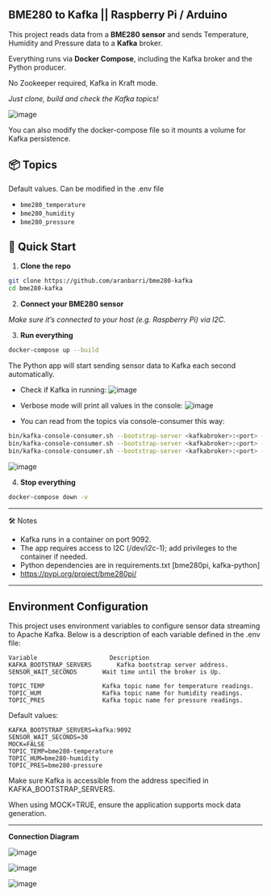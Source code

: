 ## BME280 to Kafka || Raspberry Pi / Arduino ##

This project reads data from a **BME280 sensor** and sends Temperature, Humidity and Pressure data to a **Kafka** broker. 

Everything runs via **Docker Compose**, including the Kafka broker and the Python producer.

No Zookeeper required, Kafka in Kraft mode.

*Just clone, build and check the Kafka topics!*

![image](https://github.com/user-attachments/assets/6673e73c-f573-46cb-92ba-cb101d6dbfd6)

You can also modify the docker-compose file so it mounts a volume for Kafka persistence.

## 📦 Topics

Default values. Can be modified in the .env file

- `bme280_temperature`
- `bme280_humidity`
- `bme280_pressure`

## 🚀 Quick Start

1. **Clone the repo**

```bash
git clone https://github.com/aranbarri/bme280-kafka
cd bme280-kafka
```

2. **Connect your BME280 sensor**
   
 *Make sure it’s connected to your host (e.g. Raspberry Pi) via I2C.*


3. **Run everything**
```bash
docker-compose up --build
```

The Python app will start sending sensor data to Kafka each second automatically.
 -  Check if Kafka in running:
    ![image](https://github.com/user-attachments/assets/1522efcb-1820-440e-a4f5-110147d8c374)
 -  Verbose mode will print all values in the console:
    ![image](https://github.com/user-attachments/assets/5cdcd7bd-1cd9-4a60-b210-8039055d2227)

 -  You can read from the topics via console-consumer this way:
```bash
bin/kafka-console-consumer.sh --bootstrap-server <kafkabroker>:<port> --topic bme280_humidity
bin/kafka-console-consumer.sh --bootstrap-server <kafkabroker>:<port> --topic bme280_temperature
bin/kafka-console-consumer.sh --bootstrap-server <kafkabroker>:<port> --topic bme280_pressure
````
   ![image](https://github.com/user-attachments/assets/196b6afe-516f-46e3-8211-206590305b0c)

4. **Stop everything**
```bash
docker-compose down -v
```

-------------

🛠️ Notes

- Kafka runs in a container on port 9092.
- The app requires access to I2C (/dev/i2c-1); add privileges to the container if needed.
- Python dependencies are in requirements.txt [bme280pi, kafka-python]
- https://pypi.org/project/bme280pi/

-----------------
## Environment Configuration
This project uses environment variables to configure sensor data streaming to Apache Kafka. Below is a description of each variable defined in the .env file:

````.env
Variable	                Description
KAFKA_BOOTSTRAP_SERVERS	      Kafka bootstrap server address.
SENSOR_WAIT_SECONDS	      Wait time until the broker is Up.

TOPIC_TEMP	              Kafka topic name for temperature readings.
TOPIC_HUM	              Kafka topic name for humidity readings.
TOPIC_PRES	              Kafka topic name for pressure readings.
````
Default values:

````
KAFKA_BOOTSTRAP_SERVERS=kafka:9092
SENSOR_WAIT_SECONDS=30
MOCK=FALSE
TOPIC_TEMP=bme280-temperature
TOPIC_HUM=bme280-humidity
TOPIC_PRES=bme280-pressure
````

Make sure Kafka is accessible from the address specified in KAFKA_BOOTSTRAP_SERVERS.

When using MOCK=TRUE, ensure the application supports mock data generation.

-----------------


**Connection Diagram**

   ![image](https://github.com/user-attachments/assets/0e89b781-31d8-451b-9ad4-a3ed38d7075a)

![image](https://github.com/user-attachments/assets/8170dfd1-4143-4864-8c0b-b361f06049c8)

![image](https://github.com/user-attachments/assets/8ebd018b-7754-4dfa-8326-0c8bece102bd)
